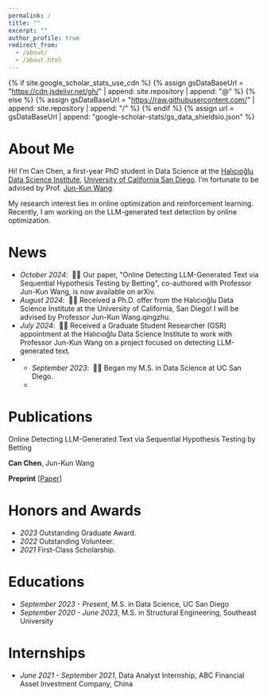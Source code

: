 ```yaml
---
permalink: /
title: ""
excerpt: ""
author_profile: true
redirect_from: 
  - /about/
  - /about.html
---
```


{% if site.google_scholar_stats_use_cdn %}
{% assign gsDataBaseUrl = "https://cdn.jsdelivr.net/gh/" | append: site.repository | append: "@" %}
{% else %}
{% assign gsDataBaseUrl = "https://raw.githubusercontent.com/" | append: site.repository | append: "/" %}
{% endif %}
{% assign url = gsDataBaseUrl | append: "google-scholar-stats/gs_data_shieldsio.json" %}

<span class='anchor' id='about-me'></span>

# About Me

Hi! I’m Can Chen, a first-year PhD student in Data Science at the [Halıcıoğlu Data Science Institute](https://datascience.ucsd.edu), [University of California San Diego](https://www.ucsd.edu/). I’m fortunate to be advised by Prof. [Jun-Kun Wang](https://jimwang123.github.io).

My research interest lies in online optimization and reinforcement learning. Recently, I am working on the LLM-generated text detection by online optimization. 

# News

- *October 2024*: &nbsp;🎉🎉 Our paper, "Online Detecting LLM-Generated Text via Sequential Hypothesis Testing by Betting", co-authored with Professor Jun-Kun Wang, is now available on arXiv. 
- *August 2024*: &nbsp;🎉🎉 Received a Ph.D. offer from the Halıcıoğlu Data Science Institute at the University of California, San Diego! I will be advised by Professor Jun-Kun Wang.qingzhu. 
- *July 2024*: &nbsp;🎉🎉 Received a Graduate Student Researcher (GSR) appointment at the Halıcıoğlu Data Science Institute to work with Professor Jun-Kun Wang on a project focused on detecting LLM-generated text.
- - *September 2023*: &nbsp;🎉🎉 Began my M.S. in Data Science at UC San Diego.
  - 
# Publications 

Online Detecting LLM-Generated Text via Sequential Hypothesis Testing by Betting

**Can Chen**, Jun-Kun Wang

**Preprint** \[[Paper](https://openaccess.thecvf.com/content_cvpr_2016/papers/He_Deep_Residual_Learning_CVPR_2016_paper.pdf)\]


# Honors and Awards
- *2023* Outstanding Graduate Award.
- *2022* Outstanding Volunteer. 
- *2021* First-Class Scholarship. 


# Educations
- *September 2023 - Present*, M.S. in Data Science, UC San Diego 
- *September 2020 - June 2023*, M.S. in Structural Engineering, Southeast University

# Internships
- *June 2021 - September 2021*, Data Analyst Internship, ABC Financial Asset Investment Company, China

